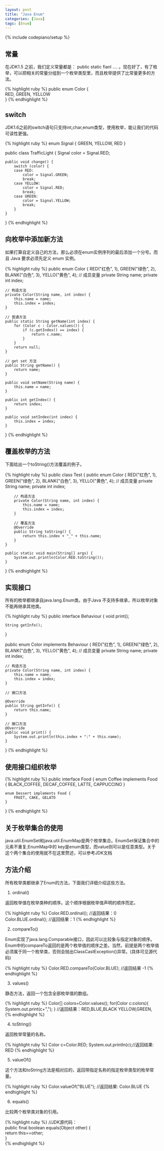 ```yaml
---
layout: post
title: "Java Enum"
categories: [Java]
tags: [Enum]
---
```

{% include codepiano/setup %}

## 常量

在JDK1.5 之前，我们定义常量都是： public static fianl .... 。现在好了，有了枚举，可以把相关的常量分组到一个枚举类型里，而且枚举提供了比常量更多的方法。

{% highlight ruby %}
public enum Color {  
  RED, GREEN, YELLOW  
} 
{% endhighlight %}

## switch

JDK1.6之前的switch语句只支持int,char,enum类型，使用枚举，能让我们的代码可读性更强。

{% highlight ruby %}
enum Signal {
    GREEN, YELLOW, RED
}

public class TrafficLight {
    Signal color = Signal.RED;

    public void change() {
        switch (color) {
        case RED:
            color = Signal.GREEN;
            break;
        case YELLOW:
            color = Signal.RED;
            break;
        case GREEN:
            color = Signal.YELLOW;
            break;
        }
    }
}
{% endhighlight %}

## 向枚举中添加新方法

如果打算自定义自己的方法，那么必须在enum实例序列的最后添加一个分号。而且 Java 要求必须先定义 enum 实例。

{% highlight ruby %}
public enum Color {
    RED("红色", 1), GREEN("绿色", 2), BLANK("白色", 3), YELLO("黄色", 4);
    // 成员变量
    private String name;
    private int index;

    // 构造方法
    private Color(String name, int index) {
        this.name = name;
        this.index = index;
    }

    // 普通方法
    public static String getName(int index) {
        for (Color c : Color.values()) {
            if (c.getIndex() == index) {
                return c.name;
            }
        }
        return null;
    }

    // get set 方法
    public String getName() {
        return name;
    }

    public void setName(String name) {
        this.name = name;
    }

    public int getIndex() {
        return index;
    }

    public void setIndex(int index) {
        this.index = index;
    }
}
{% endhighlight %}

## 覆盖枚举的方法

下面给出一个toString()方法覆盖的例子。

{% highlight ruby %}
public class Test {
    public enum Color {
        RED("红色", 1), GREEN("绿色", 2), BLANK("白色", 3), YELLO("黄色", 4);
        // 成员变量
        private String name;
        private int index;

        // 构造方法
        private Color(String name, int index) {
            this.name = name;
            this.index = index;
        }

        // 覆盖方法
        @Override
        public String toString() {
            return this.index + "_" + this.name;
        }
    }

    public static void main(String[] args) {
        System.out.println(Color.RED.toString());
    }
}
{% endhighlight %}

## 实现接口

所有的枚举都继承自java.lang.Enum类。由于Java 不支持多继承，所以枚举对象不能再继承其他类。

{% highlight ruby %}
public interface Behaviour {
    void print();

    String getInfo();
}

public enum Color implements Behaviour {
    RED("红色", 1), GREEN("绿色", 2), BLANK("白色", 3), YELLO("黄色", 4);
    // 成员变量
    private String name;
    private int index;

    // 构造方法
    private Color(String name, int index) {
        this.name = name;
        this.index = index;
    }

    // 接口方法

    @Override
    public String getInfo() {
        return this.name;
    }

    // 接口方法
    @Override
    public void print() {
        System.out.println(this.index + ":" + this.name);
    }
}
{% endhighlight %}

## 使用接口组织枚举

{% highlight ruby %}
public interface Food {
    enum Coffee implements Food {
        BLACK_COFFEE, DECAF_COFFEE, LATTE, CAPPUCCINO
    }

    enum Dessert implements Food {
        FRUIT, CAKE, GELATO
    }
}
{% endhighlight %}

## 关于枚举集合的使用

java.util.EnumSet和java.util.EnumMap是两个枚举集合。EnumSet保证集合中的元素不重复;EnumMap中的 key是enum类型，而value则可以是任意类型。关于这个两个集合的使用就不在这里赘述，可以参考JDK文档

## 方法介绍

所有枚举类都继承了Enum的方法，下面我们详细介绍这些方法。

1. ordinal()

返回枚举值在枚举类种的顺序。这个顺序根据枚举值声明的顺序而定。

{% highlight ruby %}
Color.RED.ordinal();  //返回结果：0
Color.BLUE.ordinal();  //返回结果：1
{% endhighlight %}

2. compareTo()

Enum实现了java.lang.Comparable接口，因此可以比较象与指定对象的顺序。Enum中的compareTo返回的是两个枚举值的顺序之差。当然，前提是两个枚举值必须属于同一个枚举类，否则会抛出ClassCastException()异常。(具体可见源代码)

{% highlight ruby %}
Color.RED.compareTo(Color.BLUE);  //返回结果 -1
{% endhighlight %}

3. values()

静态方法，返回一个包含全部枚举值的数组。

{% highlight ruby %}
Color[] colors=Color.values();
for(Color c:colors){
    System.out.print(c+","); 
}
//返回结果：RED,BLUE,BLACK YELLOW,GREEN,
{% endhighlight %}

4. toString()

返回枚举常量的名称。

{% highlight ruby %}
Color c=Color.RED;
System.out.println(c);//返回结果: RED
{% endhighlight %}

5. valueOf()

这个方法和toString方法是相对应的，返回带指定名称的指定枚举类型的枚举常量。

{% highlight ruby %}
Color.valueOf("BLUE");   //返回结果: Color.BLUE
{% endhighlight %}

6. equals()

比较两个枚举类对象的引用。

{% highlight ruby %}
//JDK源代码：      
public final boolean equals(Object other) {  
    return this==other;  
}  
{% endhighlight %}
